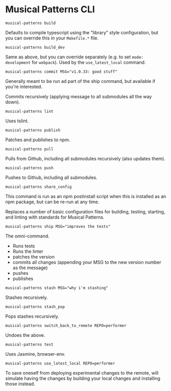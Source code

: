 # Musical Patterns CLI

`musical-patterns build`

Defaults to compile typescript using the "library" style configuration, but you can override this in your `Makefile.*` file.

`musical-patterns build_dev`

Same as above, but you can override separately (e.g. to set `mode: development` for `webpack`).
Used by the `use_latest_local` command.

`musical-patterns commit MSG="v1.0.33: good stuff"`

Generally meant to be run ad part of the ship command, but available if you're interested. 

Commits recursively (applying message to all submodules all the way down).

`musical-patterns lint`

Uses tslint.

`musical-patterns publish`

Patches and publishes to npm.

`musical-patterns pull`

Pulls from Github, including all submodules recursively (also updates them).

`musical-patterns push`

Pushes to Github, including all submodules.

`musical-patterns share_config`

This command is run as an npm postinstall script when this is installed as an npm package, but can be re-run at any time. 

Replaces a number of basic configuration files for building, testing, starting, and linting with standards for Musical Patterns.

`musical-patterns ship MSG="improves the tests"`

The omni-command. 

- Runs tests
- Runs the linter
- patches the version
- commits all changes (appending your MSG to the new version number as the message)
- pushes
- publishes

`musical-patterns stash MSG="why i'm stashing"`

Stashes recursively.

`musical-patterns stash_pop`

Pops stashes recursively.

`musical-patterns switch_back_to_remote REPO=performer`

Undoes the above.

`musical-patterns test`

Uses Jasmine, browser-env.

`musical-patterns use_latest_local REPO=performer`

To save oneself from deploying experimental changes to the remote, will simulate having the changes by building your local changes and installing those instead.

